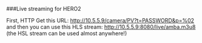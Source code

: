 ###Live streaming for HERO2

 First, HTTP Get this URL:  http://10.5.5.9/camera/PV?t=PASSWORD&p=%02 and then you can use this HLS stream: http://10.5.5.9:8080/live/amba.m3u8 (the HSL stream can be used almost anywhere!)
